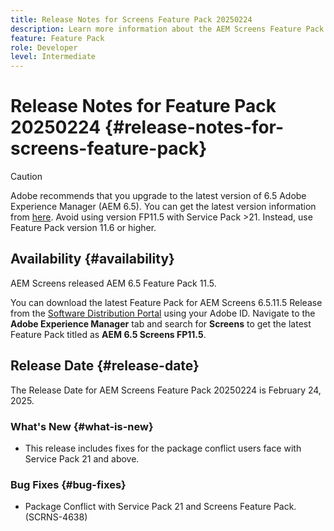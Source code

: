 ```yaml
---
title: Release Notes for Screens Feature Pack 20250224
description: Learn more information about the AEM Screens Feature Pack 20250224 that was released on February 24, 2025.
feature: Feature Pack
role: Developer
level: Intermediate
---
```

# Release Notes for Feature Pack 20250224 {#release-notes-for-screens-feature-pack}

 >[!CAUTION]
 >Adobe recommends that you upgrade to the latest version of 6.5 Adobe Experience Manager (AEM 6.5). You can get the latest version information from [here](https://experienceleague.adobe.com/en/docs/experience-manager-65/content/release-notes/release-notes).
 >Avoid using version FP11.5 with Service Pack >21. Instead, use Feature Pack version 11.6 or higher.
 

## Availability {#availability}

 AEM Screens released AEM 6.5 Feature Pack 11.5.

 You can download the latest Feature Pack for AEM Screens 6.5.11.5 Release from the [Software Distribution Portal](https://experience.adobe.com/#/downloads/content/software-distribution/en/aem.html) using your Adobe ID. Navigate to the **Adobe Experience Manager** tab and search for **Screens** to get the latest Feature Pack titled as **AEM 6.5 Screens FP11.5**.

## Release Date {#release-date}

 The Release Date for AEM Screens Feature Pack 20250224 is February 24, 2025.

### What's New {#what-is-new}

 * This release includes fixes for the package conflict users face with Service Pack 21 and above.

### Bug Fixes {#bug-fixes}

* Package Conflict with Service Pack 21 and Screens Feature Pack. (SCRNS-4638)
